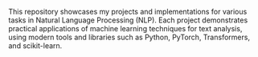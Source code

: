 This repository showcases my projects and implementations for various tasks in Natural Language Processing (NLP). Each project demonstrates practical applications of machine learning techniques for text analysis, using modern tools and libraries such as Python, PyTorch, Transformers, and scikit-learn.
